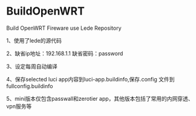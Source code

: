 # BuildOpenWRT
Build OpenWRT Fireware use Lede Repository

1、使用了lede的源代码

2、缺省ip地址：192.168.1.1  缺省密码：password

3、设定每周自动编译

4、保存selected luci app内容到luci-app.buildinfo,保存.config 文件到fullconfig.buildinfo

5、mini版本仅包含passwall和zerotier app，其他版本包括了常用的内网穿透、vpn服务等
